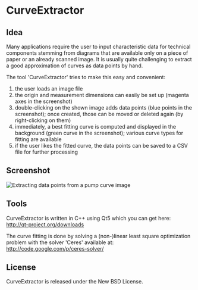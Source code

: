 # CurveExtractor

## Idea
Many applications require the user to input characteristic data for technical components stemming from diagrams
that are available only on a piece of paper or an already scanned image. It is usually quite challenging to extract
a good approximation of curves as data points by hand.

The tool 'CurveExtractor' tries to make this easy and convenient:

1. the user loads an image file
2. the origin and measurement dimensions can easily be set up (magenta axes in the screenshot)
3. double-clicking on the shown image adds data points (blue points in the screenshot); once created, those can be moved or deleted again (by right-clicking on them)
4. immediately, a best fitting curve is computed and displayed in the background (green curve in the screenshot); various curve types for fitting are available
5. if the user likes the fitted curve, the data points can be saved to a CSV file for further processing

## Screenshot
![Extracting data points from a pump curve image](wiki/Screenshot_pumpCurve.png)

## Tools
CurveExtractor is written in C++ using Qt5 which you can get here:
http://qt-project.org/downloads

The curve fitting is done by solving a (non-)linear least square optimization problem with the solver 'Ceres' available at:
http://code.google.com/p/ceres-solver/

## License
CurveExtractor is released under the New BSD License.
